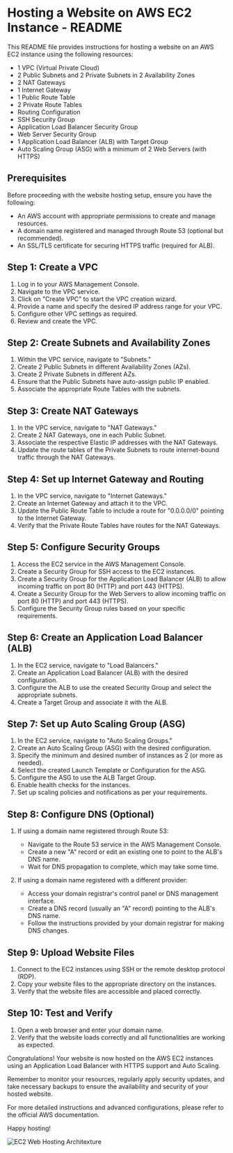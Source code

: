 # Hosting a Website on AWS EC2 Instance - README

This README file provides instructions for hosting a website on an AWS EC2 instance using the following resources:

- 1 VPC (Virtual Private Cloud)
- 2 Public Subnets and 2 Private Subnets in 2 Availability Zones
- 2 NAT Gateways
- 1 Internet Gateway
- 1 Public Route Table
- 2 Private Route Tables
- Routing Configuration
- SSH Security Group
- Application Load Balancer Security Group
- Web Server Security Group
- 1 Application Load Balancer (ALB) with Target Group
- Auto Scaling Group (ASG) with a minimum of 2 Web Servers (with HTTPS)

## Prerequisites

Before proceeding with the website hosting setup, ensure you have the following:

- An AWS account with appropriate permissions to create and manage resources.
- A domain name registered and managed through Route 53 (optional but recommended).
- An SSL/TLS certificate for securing HTTPS traffic (required for ALB).

## Step 1: Create a VPC

1. Log in to your AWS Management Console.
2. Navigate to the VPC service.
3. Click on "Create VPC" to start the VPC creation wizard.
4. Provide a name and specify the desired IP address range for your VPC.
5. Configure other VPC settings as required.
6. Review and create the VPC.

## Step 2: Create Subnets and Availability Zones

1. Within the VPC service, navigate to "Subnets."
2. Create 2 Public Subnets in different Availability Zones (AZs).
3. Create 2 Private Subnets in different AZs.
4. Ensure that the Public Subnets have auto-assign public IP enabled.
5. Associate the appropriate Route Tables with the subnets.

## Step 3: Create NAT Gateways

1. In the VPC service, navigate to "NAT Gateways."
2. Create 2 NAT Gateways, one in each Public Subnet.
3. Associate the respective Elastic IP addresses with the NAT Gateways.
4. Update the route tables of the Private Subnets to route internet-bound traffic through the NAT Gateways.

## Step 4: Set up Internet Gateway and Routing

1. In the VPC service, navigate to "Internet Gateways."
2. Create an Internet Gateway and attach it to the VPC.
3. Update the Public Route Table to include a route for "0.0.0.0/0" pointing to the Internet Gateway.
4. Verify that the Private Route Tables have routes for the NAT Gateways.

## Step 5: Configure Security Groups

1. Access the EC2 service in the AWS Management Console.
2. Create a Security Group for SSH access to the EC2 instances.
3. Create a Security Group for the Application Load Balancer (ALB) to allow incoming traffic on port 80 (HTTP) and port 443 (HTTPS).
4. Create a Security Group for the Web Servers to allow incoming traffic on port 80 (HTTP) and port 443 (HTTPS).
5. Configure the Security Group rules based on your specific requirements.

## Step 6: Create an Application Load Balancer (ALB)

1. In the EC2 service, navigate to "Load Balancers."
2. Create an Application Load Balancer (ALB) with the desired configuration.
3. Configure the ALB to use the created Security Group and select the appropriate subnets.
4. Create a Target Group and associate it with the ALB.

## Step 7: Set up Auto Scaling Group (ASG)

1. In the EC2 service, navigate to "Auto Scaling Groups."
2. Create an Auto Scaling Group (ASG) with the desired configuration.
3. Specify the minimum and desired number of instances as 2 (or more as needed).
4. Select the created Launch Template or Configuration for the ASG.
5. Configure the ASG to use the ALB Target Group.
6. Enable health checks for the instances.
7. Set up scaling policies and notifications as per your requirements.

## Step 8: Configure DNS (Optional)

1. If using a domain name registered through Route 53:
   - Navigate to the Route 53 service in the AWS Management Console.
   - Create a new "A" record or edit an existing one to point to the ALB's DNS name.
   - Wait for DNS propagation to complete, which may take some time.

2. If using a domain name registered with a different provider:
   - Access your domain registrar's control panel or DNS management interface.
   - Create a DNS record (usually an "A" record) pointing to the ALB's DNS name.
   - Follow the instructions provided by your domain registrar for making DNS changes.

## Step 9: Upload Website Files

1. Connect to the EC2 instances using SSH or the remote desktop protocol (RDP).
2. Copy your website files to the appropriate directory on the instances.
3. Verify that the website files are accessible and placed correctly.

## Step 10: Test and Verify

1. Open a web browser and enter your domain name.
2. Verify that the website loads correctly and all functionalities are working as expected.

Congratulations! Your website is now hosted on the AWS EC2 instances using an Application Load Balancer with HTTPS support and Auto Scaling.

Remember to monitor your resources, regularly apply security updates, and take necessary backups to ensure the availability and security of your hosted website.

For more detailed instructions and advanced configurations, please refer to the official AWS documentation.

Happy hosting!

![EC2 Web Hosting Architexture](image_url)

